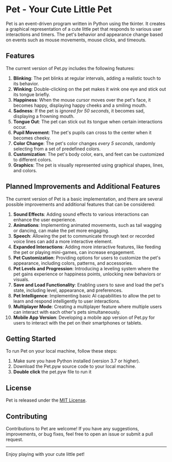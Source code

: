 # Pet - Your Cute Little Pet

Pet is an event-driven program written in Python using the tkinter. It creates a graphical representation of a cute little pet that responds to various user interactions and timers. The pet's behavior and appearance change based on events such as mouse movements, mouse clicks, and timeouts.

## Features

The current version of Pet.py includes the following features:

1. **Blinking**: The pet blinks at regular intervals, adding a realistic touch to its behavior.
2. **Winking**: Double-clicking on the pet makes it wink one eye and stick out its tongue briefly.
3. **Happiness**: When the mouse cursor moves over the pet's face, it becomes happy, displaying happy cheeks and a smiling mouth.
4. **Sadness**: If the pet is *ignored for 50 seconds*, it becomes sad, displaying a frowning mouth.
5. **Tongue Out**: The pet can stick out its tongue when certain interactions occur.
6. **Pupil Movement**: The pet's pupils can cross to the center when it becomes cheeky.
7. **Color Change**: The pet's color changes *every 5 seconds*, randomly selecting from a set of predefined colors.
8. **Customization**: The pet's body color, ears, and feet can be customized to different colors.
9. **Graphics**: The pet is visually represented using graphical shapes, lines, and colors.

## Planned Improvements and Additional Features

The current version of Pet is a basic implementation, and there are several possible improvements and additional features that can be considered:

1. **Sound Effects**: Adding sound effects to various interactions can enhance the user experience.
2. **Animations**: Implementing animated movements, such as tail wagging or dancing, can make the pet more engaging.
3. **Speech**: Allowing the pet to communicate through text or recorded voice lines can add a more interactive element.
4. **Expanded Interactions**: Adding more interactive features, like feeding the pet or playing mini-games, can increase engagement.
5. **Pet Customization**: Providing options for users to customize the pet's appearance, including colors, patterns, and accessories.
6. **Pet Levels and Progression**: Introducing a leveling system where the pet gains experience or happiness points, unlocking new behaviors or visuals.
7. **Save and Load Functionality**: Enabling users to save and load the pet's state, including level, appearance, and preferences.
8. **Pet Intelligence**: Implementing basic AI capabilities to allow the pet to learn and respond intelligently to user interactions.
9. **Multiplayer Mode**: Creating a multiplayer feature where multiple users can interact with each other's pets simultaneously.
10. **Mobile App Version**: Developing a mobile app version of Pet.py for users to interact with the pet on their smartphones or tablets.

## Getting Started

To run Pet on your local machine, follow these steps:

1. Make sure you have Python installed (version 3.7 or higher).
2. Download the Pet.pyw source code to your local machine.
3. **Double click** the pet.pyw file to run it


## License

Pet is released under the [MIT License](https://opensource.org/licenses/MIT).

## Contributing

Contributions to Pet are welcome! If you have any suggestions, improvements, or bug fixes, feel free to open an issue or submit a pull request.

---
Enjoy playing with your cute little pet!